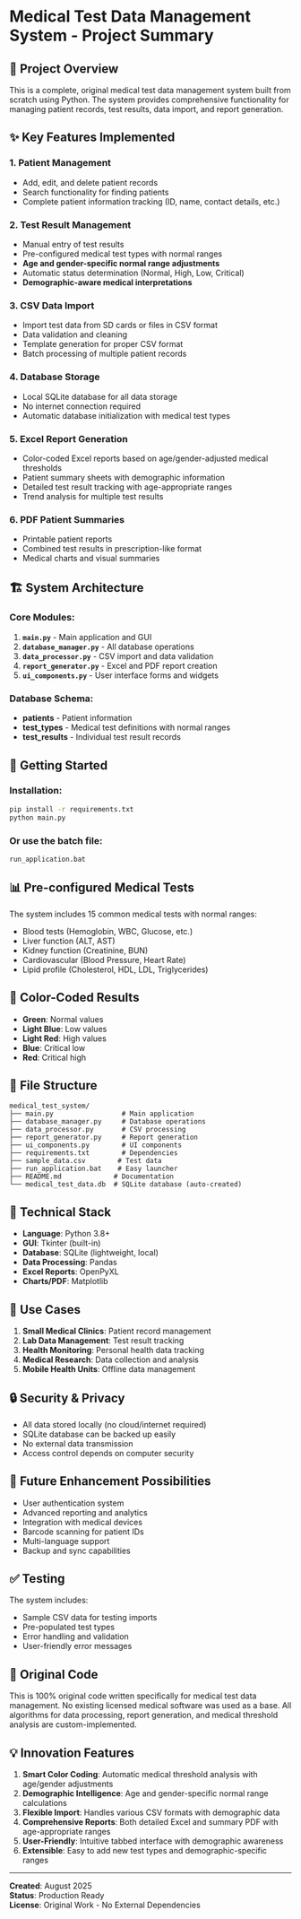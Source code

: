 # Medical Test Data Management System - Project Summary

## 🎯 Project Overview

This is a complete, original medical test data management system built from scratch using Python. The system provides comprehensive functionality for managing patient records, test results, data import, and report generation.

## ✨ Key Features Implemented

### 1. **Patient Management**

- Add, edit, and delete patient records
- Search functionality for finding patients
- Complete patient information tracking (ID, name, contact details, etc.)

### 2. **Test Result Management**

- Manual entry of test results
- Pre-configured medical test types with normal ranges
- **Age and gender-specific normal range adjustments**
- Automatic status determination (Normal, High, Low, Critical)
- **Demographic-aware medical interpretations**

### 3. **CSV Data Import**

- Import test data from SD cards or files in CSV format
- Data validation and cleaning
- Template generation for proper CSV format
- Batch processing of multiple patient records

### 4. **Database Storage**

- Local SQLite database for all data storage
- No internet connection required
- Automatic database initialization with medical test types

### 5. **Excel Report Generation**

- Color-coded Excel reports based on age/gender-adjusted medical thresholds
- Patient summary sheets with demographic information
- Detailed test result tracking with age-appropriate ranges
- Trend analysis for multiple test results

### 6. **PDF Patient Summaries**

- Printable patient reports
- Combined test results in prescription-like format
- Medical charts and visual summaries

## 🏗️ System Architecture

### Core Modules:

1. **`main.py`** - Main application and GUI
2. **`database_manager.py`** - All database operations
3. **`data_processor.py`** - CSV import and data validation
4. **`report_generator.py`** - Excel and PDF report creation
5. **`ui_components.py`** - User interface forms and widgets

### Database Schema:

- **patients** - Patient information
- **test_types** - Medical test definitions with normal ranges
- **test_results** - Individual test result records

## 🚀 Getting Started

### Installation:

```bash
pip install -r requirements.txt
python main.py
```

### Or use the batch file:

```
run_application.bat
```

## 📊 Pre-configured Medical Tests

The system includes 15 common medical tests with normal ranges:

- Blood tests (Hemoglobin, WBC, Glucose, etc.)
- Liver function (ALT, AST)
- Kidney function (Creatinine, BUN)
- Cardiovascular (Blood Pressure, Heart Rate)
- Lipid profile (Cholesterol, HDL, LDL, Triglycerides)

## 🎨 Color-Coded Results

- **Green**: Normal values
- **Light Blue**: Low values
- **Light Red**: High values
- **Blue**: Critical low
- **Red**: Critical high

## 📁 File Structure

```
medical_test_system/
├── main.py                 # Main application
├── database_manager.py     # Database operations
├── data_processor.py       # CSV processing
├── report_generator.py     # Report generation
├── ui_components.py        # UI components
├── requirements.txt        # Dependencies
├── sample_data.csv        # Test data
├── run_application.bat    # Easy launcher
├── README.md             # Documentation
└── medical_test_data.db  # SQLite database (auto-created)
```

## 🔧 Technical Stack

- **Language**: Python 3.8+
- **GUI**: Tkinter (built-in)
- **Database**: SQLite (lightweight, local)
- **Data Processing**: Pandas
- **Excel Reports**: OpenPyXL
- **Charts/PDF**: Matplotlib

## 🎯 Use Cases

1. **Small Medical Clinics**: Patient record management
2. **Lab Data Management**: Test result tracking
3. **Health Monitoring**: Personal health data tracking
4. **Medical Research**: Data collection and analysis
5. **Mobile Health Units**: Offline data management

## 🔒 Security & Privacy

- All data stored locally (no cloud/internet required)
- SQLite database can be backed up easily
- No external data transmission
- Access control depends on computer security

## 🚀 Future Enhancement Possibilities

- User authentication system
- Advanced reporting and analytics
- Integration with medical devices
- Barcode scanning for patient IDs
- Multi-language support
- Backup and sync capabilities

## ✅ Testing

The system includes:

- Sample CSV data for testing imports
- Pre-populated test types
- Error handling and validation
- User-friendly error messages

## 📝 Original Code

This is 100% original code written specifically for medical test data management. No existing licensed medical software was used as a base. All algorithms for data processing, report generation, and medical threshold analysis are custom-implemented.

## 💡 Innovation Features

1. **Smart Color Coding**: Automatic medical threshold analysis with age/gender adjustments
2. **Demographic Intelligence**: Age and gender-specific normal range calculations
3. **Flexible Import**: Handles various CSV formats with demographic data
4. **Comprehensive Reports**: Both detailed Excel and summary PDF with age-appropriate ranges
5. **User-Friendly**: Intuitive tabbed interface with demographic awareness
6. **Extensible**: Easy to add new test types and demographic-specific ranges

---

**Created**: August 2025  
**Status**: Production Ready  
**License**: Original Work - No External Dependencies
